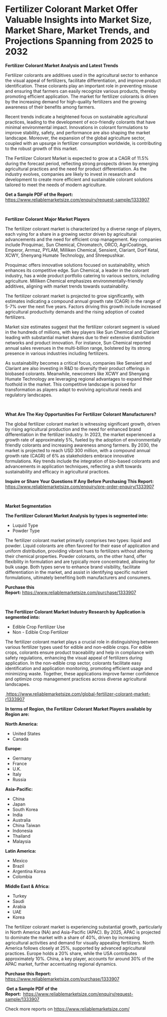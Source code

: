<p><h1>Fertilizer Colorant Market Offer Valuable Insights into Market Size, Market Share, Market Trends, and Projections Spanning from 2025 to 2032</h1></p><p><strong>Fertilizer Colorant Market Analysis and Latest Trends</strong></p>
<p><p>Fertilizer colorants are additives used in the agricultural sector to enhance the visual appeal of fertilizers, facilitate differentiation, and improve product identification. These colorants play an important role in preventing misuse and ensuring that farmers can easily recognize various products, thereby promoting efficient application. The market for fertilizer colorants is driven by the increasing demand for high-quality fertilizers and the growing awareness of their benefits among farmers.</p><p>Recent trends indicate a heightened focus on sustainable agricultural practices, leading to the development of eco-friendly colorants that have minimal environmental impact. Innovations in colorant formulations to improve stability, safety, and performance are also shaping the market landscape. Moreover, the expansion of the global agriculture sector, coupled with an upsurge in fertilizer consumption worldwide, is contributing to the robust growth of this market.</p><p>The Fertilizer Colorant Market is expected to grow at a CAGR of 11.5% during the forecast period, reflecting strong prospects driven by emerging agricultural practices and the need for product differentiation. As the industry evolves, companies are likely to invest in research and development to create more efficient and sustainable colorant solutions tailored to meet the needs of modern agriculture.</p></p>
<p><strong>Get a Sample PDF of the Report:&nbsp;</strong> <a href="https://www.reliablemarketsize.com/enquiry/request-sample/1333907?utm_campaign=3072&utm_medium=2&utm_source=Github&utm_content=ia&utm_term=24032025&utm_id=fertilizer-colorant">https://www.reliablemarketsize.com/enquiry/request-sample/1333907</a></p>
<p>&nbsp;</p>
<p><strong>Fertilizer Colorant Major Market Players</strong></p>
<p><p>The fertilizer colorant market is characterized by a diverse range of players, each vying for a share in a growing sector driven by agricultural advancements and the need for efficient crop management. Key companies include Proquimac, Sun Chemical, Chromatech, ORCO, AgriCoatings, Emperor, Arrmaz, PYLAM, Milliken Chemical, Sensient, Clariant, Dorf Ketal, XCWY, Shenyang Humate Technology, and Shreepushkar.</p><p>Proquimac offers innovative solutions focused on sustainability, which enhances its competitive edge. Sun Chemical, a leader in the colorant industry, has a wide product portfolio catering to various sectors, including agriculture. Milliken Chemical emphasizes environmentally-friendly additives, aligning with market trends towards sustainability.</p><p>The fertilizer colorant market is projected to grow significantly, with estimates indicating a compound annual growth rate (CAGR) in the range of 5-7% over the next five years. Factors driving this growth include increased agricultural productivity demands and the rising adoption of coated fertilizers.</p><p>Market size estimates suggest that the fertilizer colorant segment is valued in the hundreds of millions, with key players like Sun Chemical and Clariant leading with substantial market shares due to their extensive distribution networks and product innovation. For instance, Sun Chemical reported annual sales revenues in the multi-billion range, bolstered by its strong presence in various industries including fertilizers.</p><p>As sustainability becomes a critical focus, companies like Sensient and Clariant are also investing in R&D to diversify their product offerings in biobased colorants. Meanwhile, newcomers like XCWY and Shenyang Humate Technology are leveraging regional advantages to expand their foothold in the market. This competitive landscape is poised for transformation as players adapt to evolving agricultural needs and regulatory landscapes.</p></p>
<p>&nbsp;</p>
<p><strong>What Are The Key Opportunities For Fertilizer Colorant Manufacturers?</strong></p>
<p><p>The global fertilizer colorant market is witnessing significant growth, driven by rising agricultural production and the need for enhanced brand differentiation in the fertilizer industry. In 2023, the market experienced a growth rate of approximately 5%, fueled by the adoption of environmentally friendly colorants and increasing awareness among farmers. By 2030, the market is projected to reach USD 300 million, with a compound annual growth rate (CAGR) of 6% as stakeholders embrace innovative formulations. Key trends include the integration of bio-based colorants and advancements in application techniques, reflecting a shift towards sustainability and efficacy in agricultural practices.</p></p>
<p><strong>Inquire or Share Your Questions If Any Before Purchasing This Report:</strong> <a href="https://www.reliablemarketsize.com/enquiry/pre-order-enquiry/1333907?utm_campaign=3072&utm_medium=2&utm_source=Github&utm_content=ia&utm_term=24032025&utm_id=fertilizer-colorant">https://www.reliablemarketsize.com/enquiry/pre-order-enquiry/1333907</a></p>
<p>&nbsp;</p>
<p><strong>Market Segmentation</strong></p>
<p><strong>The Fertilizer Colorant Market Analysis by types is segmented into:</strong></p>
<p><ul><li>Luquid Type</li><li>Powder Type</li></ul></p>
<p><p>The fertilizer colorant market primarily comprises two types: liquid and powder. Liquid colorants are often favored for their ease of application and uniform distribution, providing vibrant hues to fertilizers without altering their chemical properties. Powder colorants, on the other hand, offer flexibility in formulation and are typically more concentrated, allowing for bulk usage. Both types serve to enhance brand visibility, facilitate differentiation in the market, and assist in identifying specific nutrient formulations, ultimately benefiting both manufacturers and consumers.</p></p>
<p><strong>Purchase this Report:&nbsp;</strong><a href="https://www.reliablemarketsize.com/purchase/1333907?utm_campaign=3072&utm_medium=2&utm_source=Github&utm_content=ia&utm_term=24032025&utm_id=fertilizer-colorant">https://www.reliablemarketsize.com/purchase/1333907</a></p>
<p>&nbsp;</p>
<p><strong>The Fertilizer Colorant Market Industry Research by Application is segmented into:</strong></p>
<p><ul><li>Edible Crop Fertilizer Use</li><li>Non - Edible Crop Fertilizer</li></ul></p>
<p><p>The fertilizer colorant market plays a crucial role in distinguishing between various fertilizer types used for edible and non-edible crops. For edible crops, colorants ensure product traceability and help in compliance with safety regulations, enhancing the visual appeal of fertilizers during application. In the non-edible crop sector, colorants facilitate easy identification and application monitoring, promoting efficient usage and minimizing waste. Together, these applications improve farmer confidence and optimize crop management practices across diverse agricultural landscapes.</p></p>
<p><a href="https://www.reliablemarketsize.com/global-fertilizer-colorant-market-r1333907?utm_campaign=3072&utm_medium=2&utm_source=Github&utm_content=ia&utm_term=24032025&utm_id=fertilizer-colorant">&nbsp;https://www.reliablemarketsize.com/global-fertilizer-colorant-market-r1333907</a></p>
<p><strong>In terms of Region, the Fertilizer Colorant Market Players available by Region are:</strong></p>
<p>
    <p> <strong> North America: </strong>
        <ul>
            <li>United States</li>
            <li>Canada</li>
        </ul>
        </p> 
    <p> <strong> Europe: </strong>
        <ul>
            <li>Germany</li>
            <li>France</li>
            <li>U.K.</li>
            <li>Italy</li>
            <li>Russia</li>
        </ul>
        </p> 
    <p> <strong> Asia-Pacific: </strong>
        <ul>
            <li>China</li>
            <li>Japan</li>
            <li>South Korea</li>
            <li>India</li>
            <li>Australia</li>
            <li>China Taiwan</li>
            <li>Indonesia</li>
            <li>Thailand</li>
            <li>Malaysia</li>
        </ul>
        </p> 
    <p> <strong> Latin America: </strong>
        <ul>
            <li>Mexico</li>
            <li>Brazil</li>
            <li>Argentina Korea</li>
            <li>Colombia</li>
        </ul>
        </p> 
    <p> <strong> Middle East & Africa: </strong>
        <ul>
            <li>Turkey</li>
            <li>Saudi</li>
            <li>Arabia</li>
            <li>UAE</li>
            <li>Korea</li>
        </ul>
    </p>
    </p>
<p><p>The fertilizer colorant market is experiencing substantial growth, particularly in North America (NA) and Asia-Pacific (APAC). By 2025, APAC is projected to dominate the market with a share of 40%, driven by increasing agricultural activities and demand for visually appealing fertilizers. North America follows closely at 25%, supported by advanced agricultural practices. Europe holds a 20% share, while the USA contributes approximately 10%. China, a key player, accounts for around 30% of the APAC market, further accentuating regional dynamics.</p></p>
<p><strong>Purchase this Report: </strong><a href="https://www.reliablemarketsize.com/purchase/1333907?utm_campaign=3072&utm_medium=2&utm_source=Github&utm_content=ia&utm_term=24032025&utm_id=fertilizer-colorant">https://www.reliablemarketsize.com/purchase/1333907</a></p>
<p>&nbsp;<strong>Get a Sample PDF of the Report:&nbsp;&nbsp;</strong><a href="https://www.reliablemarketsize.com/enquiry/request-sample/1333907?utm_campaign=3072&utm_medium=2&utm_source=Github&utm_content=ia&utm_term=24032025&utm_id=fertilizer-colorant">https://www.reliablemarketsize.com/enquiry/request-sample/1333907</a></p>
<p><strong></strong></p>
<p>Check more reports on <a href="https://www.reliablemarketsize.com/?utm_campaign=3072&utm_medium=2&utm_source=Github&utm_content=ia&utm_term=24032025&utm_id=fertilizer-colorant">https://www.reliablemarketsize.com/</a></p>
